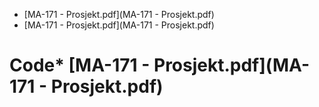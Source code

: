 * [MA-171 - Prosjekt.pdf](MA-171 - Prosjekt.pdf)
* [MA-171 - Prosjekt.pdf](MA-171 - Prosjekt.pdf)
# Code* [MA-171 - Prosjekt.pdf](MA-171 - Prosjekt.pdf)
